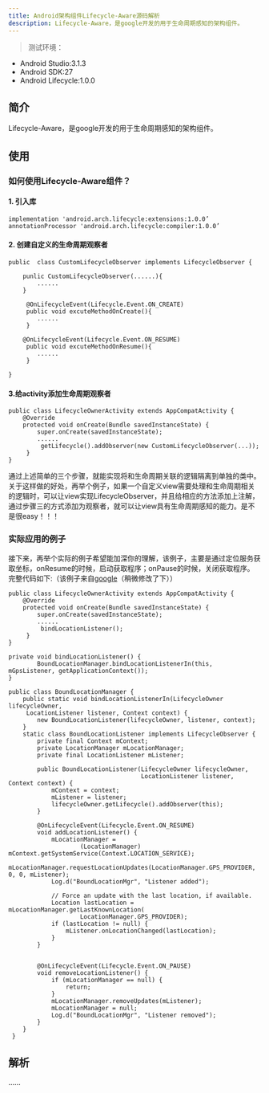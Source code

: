 ```yaml
---
title: Android架构组件Lifecycle-Aware源码解析
description: Lifecycle-Aware，是google开发的用于生命周期感知的架构组件。
---
```


> 测试环境：
> 
* Android Studio:3.1.3
* Android SDK:27
* Android Lifecycle:1.0.0

## 简介
Lifecycle-Aware，是google开发的用于生命周期感知的架构组件。
<!--more-->
## 使用

### 如何使用Lifecycle-Aware组件？

#### 1. 引入库

```
implementation 'android.arch.lifecycle:extensions:1.0.0’
annotationProcessor 'android.arch.lifecycle:compiler:1.0.0’

```

#### 2. 创建自定义的生命周期观察者

```
public  class CustomLifecycleObserver implements LifecycleObserver {

	punlic CustomLifecycleObserver(......){
		......
	}
	
	 @OnLifecycleEvent(Lifecycle.Event.ON_CREATE)
	 public void excuteMethodOnCreate(){
	 	......
	 }
	
	@OnLifecycleEvent(Lifecycle.Event.ON_RESUME)
	 public void excuteMethodOnResume(){
	 	......
	 }	

}

```

#### 3.给activity添加生命周期观察者

```
public class LifecycleOwnerActivity extends AppCompatActivity {
    @Override
    protected void onCreate(Bundle savedInstanceState) {
        super.onCreate(savedInstanceState);
        ......
      	 getLifecycle().addObserver(new CustomLifecycleObserver(...));
     }
}

```
通过上述简单的三个步骤，就能实现将和生命周期关联的逻辑隔离到单独的类中。关于这样做的好处，再举个例子，如果一个自定义view需要处理和生命周期相关的逻辑时，可以让view实现LifecycleObserver，并且给相应的方法添加上注解，通过步骤三的方式添加为观察者，就可以让view具有生命周期感知的能力。是不是很easy！！！


### 实际应用的例子

接下来，再举个实际的例子希望能加深你的理解，该例子，主要是通过定位服务获取坐标，onResume的时候，启动获取程序；onPause的时候，关闭获取程序。完整代码如下:（该例子来自[google](https://github.com/googlecodelabs/android-lifecycles)（稍微修改了下））

```
public class LifecycleOwnerActivity extends AppCompatActivity {
    @Override
    protected void onCreate(Bundle savedInstanceState) {
        super.onCreate(savedInstanceState);
        ......
      	 bindLocationListener();
     }
} 
```
```
private void bindLocationListener() {
        BoundLocationManager.bindLocationListenerIn(this, mGpsListener, getApplicationContext());
}
```
```
public class BoundLocationManager {
    public static void bindLocationListenerIn(LifecycleOwner lifecycleOwner,
     LocationListener listener, Context context) {
        new BoundLocationListener(lifecycleOwner, listener, context);
    }
    static class BoundLocationListener implements LifecycleObserver {
        private final Context mContext;
        private LocationManager mLocationManager;
        private final LocationListener mListener;

        public BoundLocationListener(LifecycleOwner lifecycleOwner,
                                     LocationListener listener, Context context) {
            mContext = context;
            mListener = listener;
            lifecycleOwner.getLifecycle().addObserver(this);
        }

        @OnLifecycleEvent(Lifecycle.Event.ON_RESUME)
        void addLocationListener() {
            mLocationManager =
                    (LocationManager) mContext.getSystemService(Context.LOCATION_SERVICE);
            mLocationManager.requestLocationUpdates(LocationManager.GPS_PROVIDER, 0, 0, mListener);
            Log.d("BoundLocationMgr", "Listener added");

            // Force an update with the last location, if available.
            Location lastLocation = mLocationManager.getLastKnownLocation(
                    LocationManager.GPS_PROVIDER);
            if (lastLocation != null) {
                mListener.onLocationChanged(lastLocation);
            }
        }


        @OnLifecycleEvent(Lifecycle.Event.ON_PAUSE)
        void removeLocationListener() {
            if (mLocationManager == null) {
                return;
            }
            mLocationManager.removeUpdates(mListener);
            mLocationManager = null;
            Log.d("BoundLocationMgr", "Listener removed");
        }
    }
 }

```

## 解析
......




    